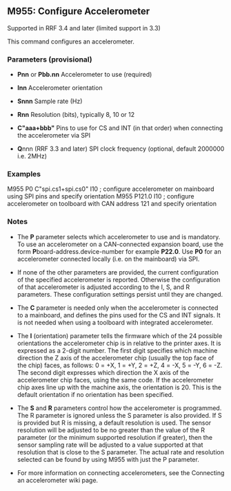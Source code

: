 ## M955: Configure Accelerometer

Supported in RRF 3.4 and later (limited support in 3.3)

This command configures an accelerometer.

### Parameters (provisional)

- **Pnn** or **Pbb.nn** Accelerometer to use (required)

- **Inn** Accelerometer orientation

- **Snnn** Sample rate (Hz)

- **Rnn** Resolution (bits), typically 8, 10 or 12

- **C"aaa+bbb"** Pins to use for CS and INT (in that order) when connecting the accelerometer via SPI

- **Q**nnn (RRF 3.3 and later) SPI clock frequency (optional, default 2000000 i.e. 2MHz)

### Examples

M955 P0 C"spi.cs1+spi.cs0" I10 ; configure accelerometer on mainboard using SPI pins and specify orientation M955 P121.0 I10 ; configure accelerometer on toolboard with CAN address 121 and specify orientation

### Notes

- The **P** parameter selects which accelerometer to use and is mandatory. To use an accelerometer on a CAN-connected expansion board, use the form **P**board-address.device-number for example **P22.0**. Use **P0** for an accelerometer connected locally (i.e. on the mainboard) via SPI.

- If none of the other parameters are provided, the current configuration of the specified accelerometer is reported. Otherwise the configuration of that accelerometer is adjusted according to the I, S, and R parameters. These configuration settings persist until they are changed.

- The **C** parameter is needed only when the accelerometer is connected to a mainboard, and defines the pins used for the CS and INT signals. It is not needed when using a toolboard with integrated accelerometer.

- The **I** (orientation) parameter tells the firmware which of the 24 possible orientations the accelerometer chip is in relative to the printer axes. It is expressed as a 2-digit number. The first digit specifies which machine direction the Z axis of the accelerometer chip (usually the top face of the chip) faces, as follows: 0 = +X, 1 = +Y, 2 = +Z, 4 = -X, 5 = -Y, 6 = -Z. The second digit expresses which direction the X axis of the accelerometer chip faces, using the same code. If the accelerometer chip axes line up with the machine axis, the orientation is 20. This is the default orientation if no orientation has been specified.

- The **S** and **R** parameters control how the accelerometer is programmed. The R parameter is ignored unless the S parameter is also provided. If S is provided but R is missing, a default resolution is used. The sensor resolution will be adjusted to be no greater than the value of the R parameter (or the minimum supported resolution if greater), then the sensor sampling rate will be adjusted to a value supported at that resolution that is close to the S parameter. The actual rate and resolution selected can be found by using M955 with just the P parameter.

- For more information on connecting accelerometers, see the Connecting an accelerometer wiki page.

